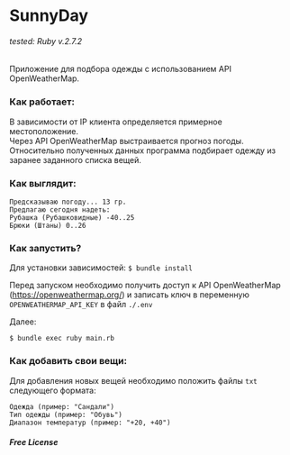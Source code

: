 # SunnyDay

###### tested: Ruby v.2.7.2

Приложение для подбора одежды с использованием API OpenWeatherMap.

### Как работает:

В зависимости от IP клиента определяется примерное местоположение.  
Через API OpenWeatherMap выстраивается прогноз погоды.  
Относительно полученных данных программа подбирает одежду из заранее заданного списка вещей.

### Как выглядит: 
    Предсказываю погоду... 13 гр.
    Предлагаю сегодня надеть:
    Рубашка (Рубашковидные) -40..25
    Брюки (Штаны) 0..26

### Как запустить?

Для установки зависимостей:
```$ bundle install```  

Перед запуском необходимо получить доступ к API OpenWeatherMap (https://openweathermap.org/) и записать ключ в переменную `OPENWEATHERMAP_API_KEY` в файл `./.env`

Далее:

```$ bundle exec ruby main.rb```

### Как добавить свои вещи:
Для добавления новых вещей необходимо положить файлы `txt` следующего формата:

    Одежда (пример: "Сандали")
    Тип одежды (пример: "Обувь")
    Диапазон температур (пример: "+20, +40")

##### Free License
